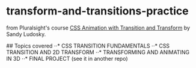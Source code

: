 # transform-and-transitions-practice

from Pluralsight's course [CSS Animation with Transition and Transform](https://app.pluralsight.com/library/courses/css-animation-with-transition-and-transform/table-of-contents) by Sandy Ludosky.

## Topics covered
⋅⋅* CSS TRANSITION FUNDAMENTALS
⋅⋅* CSS TRANSITION AND 2D TRANSFORM
⋅⋅* TRANSFORMING AND ANIMATING IN 3D
⋅⋅* FINAL PROJECT (see it in another repo)
